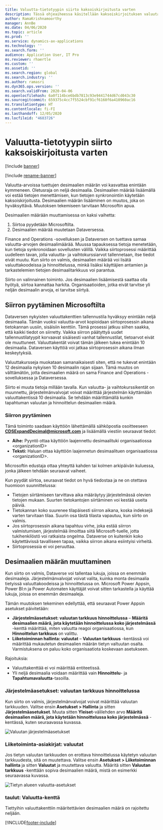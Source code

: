 ```yaml
---
title: Valuutta-tietotyypin siirto kaksoiskirjoitusta varten
description: Tässä ohjeaiheessa käsitellään kaksoiskirjoituksen valuutan osalta tukemien desimaalien määrän muuttamista.
author: RamaKrishnamoorthy
manager: AnnBe
ms.date: 04/06/2020
ms.topic: article
ms.prod: ''
ms.service: dynamics-ax-applications
ms.technology: ''
ms.search.form: ''
audience: Application User, IT Pro
ms.reviewer: rhaertle
ms.custom: ''
ms.assetid: ''
ms.search.region: global
ms.search.industry: ''
ms.author: ramasri
ms.dyn365.ops.version: ''
ms.search.validFrom: 2020-04-06
ms.openlocfilehash: 6a0f114bce6bdb7813c93e9441744d67cd043c30
ms.sourcegitcommit: 659375c4cc7f5524cbf91cf6160f6a410960ac16
ms.translationtype: HT
ms.contentlocale: fi-FI
ms.lasthandoff: 12/05/2020
ms.locfileid: "4683726"
---
```

# <a name="currency-data-type-migration-for-dual-write"></a>Valuutta-tietotyypin siirto kaksoiskirjoitusta varten

[!include [banner](../../includes/banner.md)]

[!include [rename-banner](~/includes/cc-data-platform-banner.md)]

Valuutta-arvoissa tuettujen desimaalien määrän voi kasvattaa enintään kymmeneen. Oletusraja on neljä desimaalia. Desimaalien määrää lisäämällä voi estää tietojen menettämisen, kun tietojen synkronointiin käytetään kaksoiskirjoitusta. Desimaalien määrän lisääminen on muutos, joka on hyväksyttävä. Muutoksen tekemiseen tarvitaan Microsoftin apua.

Desimaalien määrään muuttamisessa on kaksi vaihetta:

1. Siirtoa pyydetään Microsoftilta.
2. Desimaalien määrää muutetaan Dataversessa.

Finance and Operations -sovelluksen ja Dataversen on tuettava samaa valuutta-arvojen desimaalimäärää. Muussa tapauksessa tietoja menetetään, kun tietoja synkronoidaan sovellusten välillä. Vaikka siirtoprosessi määrittää uudelleen tavan, jolla valuutta- ja vaihtokurssiarvot tallennetaan, itse tiedot eivät muutu. Kun siirto on valmis, desimaalien määrää voi lisätä valuuttakoodeissa ja hinnoittelussa, minkä lisäksi käyttäjien antamien ja tarkastelemien tietojen desimaalitarkkuus voi parantua.

Siirto on valinnainen toiminto. Jos desimaalien lisäämisestä saattaa olla hyötyä, siirtoa kannattaa harkita. Organisaatioiden, jotka eivät tarvitse yli neljän desimaalin arvoja, ei tarvitse siirtyä.

## <a name="requesting-migration-from-microsoft"></a>Siirron pyytäminen Microsoftilta

Dataversen nykyisten valuuttakenttien tallennustila hyväksyy enintään neljä desimaalia. Tämän vuoksi valuutta-arvot kopioidaan siirtoprosessin aikana tietokannan uusiin, sisäisiin kenttiin. Tämä prosessi jatkuu siihen saakka, että kaikki tiedot on siirretty. Vaikka siirron päätyttyä uudet tallennustilatyypit korvaavat sisäisesti vanhat tallennustilat, tietoarvot eivät ole muuttuneet. Valuuttakentät voivat tämän jälkeen tukea enintään 10 desimaalia. Dataversen käyttöä voi jatkaa siirtoprosessin aikana ilman keskeytyksiä.

Valuuttakursseja muokataan samanaikaisesti siten, että ne tukevat enintään 12 desimaalia nykyisen 10 desimaalin rajan sijaan. Tämä muutos on välttämätön, jotta desimaalien määrä on sama Finance and Operations -sovelluksessa ja Dataversessa.

Siirto ei muuta tietoja millään tavalla. Kun valuutta- ja vaihtokurssikentät on muunnettu, järjestelmänvalvojat voivat määrittää järjestelmän käyttämään valuuttakentissä 10 desimaalia. Se tehdään määrittämällä kunkin tapahtuman valuutan ja hinnoittelun desimaalien määrä.

### <a name="request-a-migration"></a>Siirron pyytäminen

Tämä toiminto saadaan käyttöön lähettämällä sähköpostia osoitteeseen **CDSExpandDecimal@microsoft.com** ja lisäämällä viestiin seuraavat tiedot:

+ **Aihe:** Pyyntö ottaa käyttöön laajennettu desimaalituki organisaatiossa \<organizationID\>
+ **Teksti:** Haluan ottaa käyttöön laajennetun desimaalituen organisaatiossa \<organizationID\>.

Microsoftin edustaja ottaa yhteyttä kahden tai kolmen arkipäivän kuluessa, jonka jälkeen tehdään seuraavat vaiheet.

Kun pyydät siirtoa, seuraavat tiedot on hyvä tiedostaa ja ne on otettava huomioon suunnittelussa:

+ Tietojen siirtämiseen tarvittava aika määräytyy järjestelmässä olevien tietojen mukaan. Suurten tietokantojen siirtäminen voi kestää useita päiviä.
+ Tietokannan koko suurenee tilapäisesti siirron aikana, koska indeksejä varten tarvitaan tilaa. Suurin osa tästä tilasta vapautuu, kun siirto on valmis.
+ Jos siirtoprosessin aikana tapahtuu virhe, joka estää siirron valmistumisen, järjestelmää ilmoittaa siitä Microsoft-tuelle, jotta tukihenkilöstö voi ratkaista ongelma. Dataverse on kuitenkin koko käytettävissä tavalliseen tapaa, vaikka siirron aikana esiintyisi virheitä.
+ Siirtoprosessia ei voi peruuttaa.

## <a name="changing-the-number-of-decimal-places"></a>Desimaalien määrän muuttaminen

Kun siirto on valmis, Dataverse voi tallentaa lukuja, joissa on enemmän desimaaleja. Järjestelmänvalvojat voivat valita, kuinka monta desimaalia tietyissä valuuttakoodeissa ja hinnoittelussa on. Microsoft Power Appsin, Power BI:n ja Power Automaten käyttäjät voivat sitten tarkastella ja käyttää lukuja, joissa on enemmän desimaaleja.

Tämän muutoksen tekeminen edellyttää, että seuraavat Power Appsin asetukset päivitetään:

+ **Järjestelmäasetukset: valuutan tarkkuus hinnoittelussa** – **Määritä desimaalien määrä, jota käytetään hinnoittelussa koko järjestelmässä** -kenttä määrittää, miten valuutta reagoi organisaatiossa, kun **Hinnoittelun tarkkuus** on valittu.
+ **Liiketoiminnan hallinta: valuutat** – **Valuutan tarkkuus** -kentässä voi määrittää mukautetun desimaalien määrän tietyn valtuutan osalta. Varmistuksena on paluu koko organisaatiota koskevaan asetukseen.

Rajoituksia:

+ Valuuttakenttää ei voi määrittää entiteetissä.
+ Yli neljä desimaalia voidaan määrittää vain **Hinnoittelu**- ja **Tapahtumavaluutta**-tasoilla.

### <a name="system-settings-currency-precision-for-pricing"></a>Järjestelmäasetukset: valuutan tarkkuus hinnoittelussa

Kun siirto on valmis, järjestelmänvalvojat voivat määrittää valuutan tarkkuuden. Valitse ensin **Asetukset \> Hallinta** ja sitten **Järjestelmäasetukset**. Muuta sitten **Yleiset**-välilehden arvo **Määritä desimaalien määrä, jota käytetään hinnoittelussa koko järjestelmässä** -kentässä, kuten seuraavassa kuvassa.

![Valuutan järjestelmäasetukset](media/currency-system-settings.png)

### <a name="business-management-currencies"></a>Liiketoiminta-asiakirjat: valuutat

Jos tietyn valuutan tarkkuuden on erottava hinnoittelussa käytetyn valuutan tarkkuudesta, sitä on muutettava. Valitse ensin **Asetukset \> Liiketoiminnan hallinta** ja sitten **Valuutat** ja muutettava valuutta. Määritä sitten **Valuutan tarkkuus** -kenttään sopiva desimaalien määrä, mistä on esimerkki seuraavassa kuvassa.

![Tietyn alueen valuutta-asetukset](media/specific-currency.png)

### <a name="tables-currency-field"></a>taulut: Valuutta-kenttä

Tiettyihin valuuttakenttiin määritettävien desimaalien määrä on rajoitettu neljään.


[!INCLUDE[footer-include](../../../../includes/footer-banner.md)]